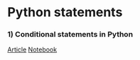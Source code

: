 # Python statements

### 1) Conditional statements in Python
[Article](https://medium.com/@domalajayashree/conditional-statements-in-python-f9819aa983b5)
[Notebook](https://github.com/jayashree8/Python_guide/blob/master/Python%20statements/Conditional%20statements%20in%C2%A0Python.ipynb)